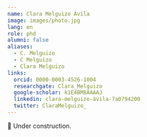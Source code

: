 ```yaml
---
name: Clara Melguizo Ávila
image: images/photo.jpg
lang: en
role: phd
alumni: false
aliases:
  - C. Melguizo
  - C Melguizo
  - Clara Melguizo
links:
  orcid: 0000-0003-4526-1004
  researchgate: Clara_Melguizo
  google-scholar: k1E4BM8AAAAJ
  linkedin: clara-melguizo-ávila-7a0794200
  twitter: ClaraMelguizo_
---
```


🚧 Under construction.